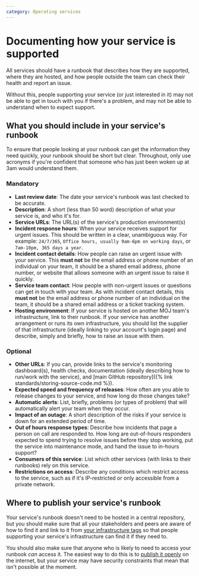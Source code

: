 ```yaml
---
category: Operating services
---
```

# Documenting how your service is supported

All services should have a runbook that describes how they are supported, where they are hosted, and how people outside the team can check their health and report an issue.

Without this, people supporting your service (or just interested in it) may not be able to get in touch with you if there's a problem, and may not be able to understand when to expect support.

## What you should include in your service's runbook

To ensure that people looking at your runbook can get the information they need quickly, your runbook should be short but clear. Throughout, only use acronyms if you're confident that someone who has just been woken up at 3am would understand them.

### Mandatory

- **Last review date**: The date your service's runbook was last checked to be accurate.
- **Description**: A short (less than 50 word) description of what your service is, and who it's for.
- **Service URLs**: The URL(s) of the service's production environment(s)
- **Incident response hours**: When your service receives support for urgent issues. This should be written in a clear, unambiguous way. For example: `24/7/365`, `Office hours, usually 9am-6pm on working days`, or `7am-10pm, 365 days a year`.
- **Incident contact details**: How people can raise an urgent issue with your service. This **must not** be the email address or phone number of an individual on your team, it should be a shared email address, phone number, or website that allows someone with an urgent issue to raise it quickly.
- **Service team contact**: How people with non-urgent issues or questions can get in touch with your team. As with incident contact details, this **must not** be the email address or phone number of an individual on the team, it should be a shared email address or a ticket tracking system.
- **Hosting environment**: If your service is hosted on another MOJ team's infrastructure, link to their runbook. If your service has another arrangement or runs its own infrastructure, you should list the supplier of that infrastructure (ideally linking to your account's login page) and describe, simply and briefly, how to raise an issue with them.

### Optional

- **Other URLs**: If you can, provide links to the service's monitoring dashboard(s), health checks, documentation (ideally describing how to run/work with the service), and [main GitHub repository]({% link standards/storing-source-code.md %}).
- **Expected speed and frequency of releases**: How often are you able to release changes to your service, and how long do those changes take?
- **Automatic alerts**: List, briefly, problems (or types of problem) that will automatically alert your team when they occur.
- **Impact of an outage**: A short description of the risks if your service is down for an extended period of time.
- **Out of hours response types**: Describe how incidents that page a person on call are responded to. How long are out-of-hours responders expected to spend trying to resolve issues before they stop working, put the service into maintenance mode, and hand the issue to in-hours support?
- **Consumers of this service**: List which other services (with links to their runbooks) rely on this service.
- **Restrictions on access**: Describe any conditions which restrict access to the service, such as if it's IP-restricted or only accessible from a private network.

## Where to publish your service's runbook

Your service's runbook doesn't need to be hosted in a central repository, but you should make sure that all your stakeholders and peers are aware of how to find it and link to it from [your infrastructure tags](https://ministryofjustice.github.io/technical-guidance/standards/documenting-infrastructure-owners/#optional) so that people supporting your service's infrastructure can find it if they need to.

You should also make sure that anyone who is likely to need to access your runbook *can* access it. The easiest way to do this is to [publish it openly](https://www.gov.uk/guidance/government-design-principles#make-things-open-it-makes-things-better) on the internet, but your service may have security constraints that mean that isn't possible at the moment.
